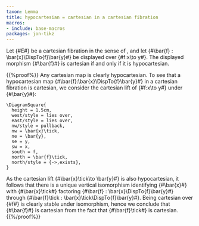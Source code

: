 ```yaml
---
taxon: Lemma
title: hypocartesian = cartesian in a cartesian fibration
macros:
- include: base-macros
packages: jon-tikz
---
```


Let {#E#} be a cartesian fibration in the sense of [](frct-0002), and let
{#\bar{f} : \bar{x}\DispTo{f}\bar{y}#} be displayed over {#f:x\to y#}. The
displayed morphism {#\bar{f}#} is cartesian if and only if it is hypocartesian.

{{%proof%}}
Any cartesian map is clearly hypocartesian. To see that a hypocartesian map
{#\bar{f}:\bar{x}\DispTo{f}\bar{y}#} in a cartesian fibration is cartesian, we
consider the cartesian lift of {#f:x\to y#} under {#\bar{y}#}:
```render-latex
\DiagramSquare{
  height = 1.5cm,
  west/style = lies over,
  east/style = lies over,
  nw/style = pullback,
  nw = \bar{x}\tick,
  ne = \bar{y},
  se = y,
  sw = x,
  south = f,
  north = \bar{f}\tick,
  north/style = {->,exists},
}
```

As the cartesian lift {#\bar{x}\tick\to \bar{y}#} is also hypocartesian, it
follows that there is a unique vertical isomorphism identifying {#\bar{x}#} with
{#\bar{x}\tick#} factoring {#\bar{f} : \bar{x}\DispTo{f}\bar{y}#} through
{#\bar{f}\tick : \bar{x}\tick\DispTo{f}\bar{y}#}. Being cartesian over {#f#} is clearly
stable under isomorphism, hence we conclude that {#\bar{f}#} is cartesian from
the fact that {#\bar{f}\tick#} is cartesian.
{{%/proof%}}
